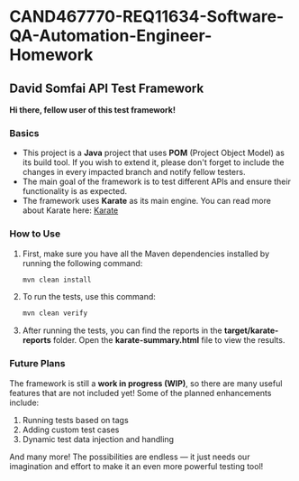 
# CAND467770-REQ11634-Software-QA-Automation-Engineer-Homework
## David Somfai API Test Framework

**Hi there, fellow user of this test framework!**

### Basics

- This project is a **Java** project that uses **POM** (Project Object Model) as its build tool. If you wish to extend it, please don't forget to include the changes in every impacted branch and notify fellow testers.
- The main goal of the framework is to test different APIs and ensure their functionality is as expected.
- The framework uses **Karate** as its main engine. You can read more about Karate here: [Karate](https://github.com/karatelabs/karate?tab=readme-ov-file#readme)

### How to Use

1. First, make sure you have all the Maven dependencies installed by running the following command:
   ```bash
   mvn clean install
   ```

2. To run the tests, use this command:
   ```bash
   mvn clean verify
   ```

3. After running the tests, you can find the reports in the **target/karate-reports** folder. Open the **karate-summary.html** file to view the results.

### Future Plans

The framework is still a **work in progress (WIP)**, so there are many useful features that are not included yet! Some of the planned enhancements include:

1. Running tests based on tags
2. Adding custom test cases
3. Dynamic test data injection and handling

And many more! The possibilities are endless — it just needs our imagination and effort to make it an even more powerful testing tool!
